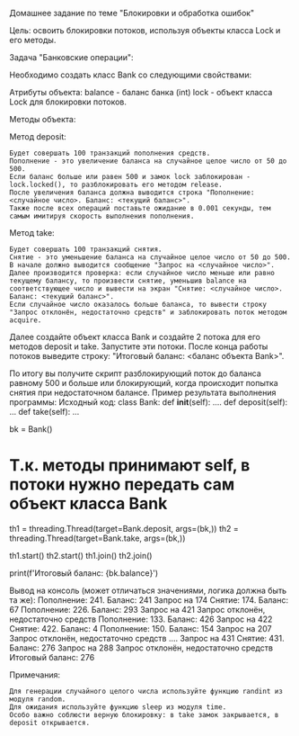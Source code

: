 Домашнее задание по теме "Блокировки и обработка ошибок"

Цель: освоить блокировки потоков, используя объекты класса Lock и его методы.

Задача "Банковские операции":

Необходимо создать класс Bank со следующими свойствами:

Атрибуты объекта:
balance - баланс банка (int)
lock - объект класса Lock для блокировки потоков.

Методы объекта:

Метод deposit:

    Будет совершать 100 транзакций пополнения средств.
    Пополнение - это увеличение баланса на случайное целое число от 50 до 500.
    Если баланс больше или равен 500 и замок lock заблокирован - lock.locked(), то разблокировать его методом release.
    После увеличения баланса должна выводится строка "Пополнение: <случайное число>. Баланс: <текущий баланс>".
    Также после всех операций поставьте ожидание в 0.001 секунды, тем самым имитируя скорость выполнения пополнения.

Метод take:

    Будет совершать 100 транзакций снятия.
    Снятие - это уменьшение баланса на случайное целое число от 50 до 500.
    В начале должно выводится сообщение "Запрос на <случайное число>".
    Далее производится проверка: если случайное число меньше или равно текущему балансу, то произвести снятие, уменьшив balance на соответствующее число и вывести на экран "Снятие: <случайное число>. Баланс: <текущий баланс>".
    Если случайное число оказалось больше баланса, то вывести строку "Запрос отклонён, недостаточно средств" и заблокировать поток методом acquire.

Далее создайте объект класса Bank и создайте 2 потока для его методов deposit и take. Запустите эти потоки.
После конца работы потоков выведите строку: "Итоговый баланс: <баланс объекта Bank>".

По итогу вы получите скрипт разблокирующий поток до баланса равному 500 и больше или блокирующий, когда происходит попытка снятия при недостаточном балансе.
Пример результата выполнения программы:
Исходный код:
class Bank:
def __init__(self):
....
def deposit(self):
...
def take(self):
...

bk = Bank()

# Т.к. методы принимают self, в потоки нужно передать сам объект класса Bank
th1 = threading.Thread(target=Bank.deposit, args=(bk,))
th2 = threading.Thread(target=Bank.take, args=(bk,))

th1.start()
th2.start()
th1.join()
th2.join()

print(f'Итоговый баланс: {bk.balance}')

Вывод на консоль (может отличаться значениями, логика должна быть та же):
Пополнение: 241. Баланс: 241
Запрос на 174
Снятие: 174. Баланс: 67
Пополнение: 226. Баланс: 293
Запрос на 421
Запрос отклонён, недостаточно средств
Пополнение: 133. Баланс: 426
Запрос на 422
Снятие: 422. Баланс: 4
Пополнение: 150. Баланс: 154
Запрос на 207
Запрос отклонён, недостаточно средств
....
Запрос на 431
Снятие: 431. Баланс: 276
Запрос на 288
Запрос отклонён, недостаточно средств
Итоговый баланс: 276

Примечания:

    Для генерации случайного целого числа используйте функцию randint из модуля random.
    Для ожидания используйте функцию sleep из модуля time.
    Особо важно соблюсти верную блокировку: в take замок закрывается, в deposit открывается.
